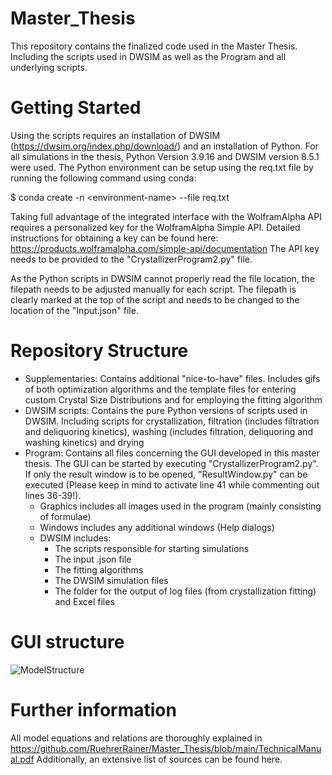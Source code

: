 # Master_Thesis
This repository contains the finalized code used in the Master Thesis. Including the scripts used in DWSIM as well as the Program and all underlying scripts.

# Getting Started
Using the scripts requires an installation of DWSIM (https://dwsim.org/index.php/download/) and an installation of Python. For all simulations in the thesis, Python Version 3.9.16 and DWSIM version 8.5.1 were used.
The Python environment can be setup using the req.txt file by running the following command using conda:

$ conda create -n \<environment-name\> --file req.txt

Taking full advantage of the integrated interface with the WolframAlpha API requires a personalized key for the WolframAlpha Simple API. Detailed instructions for obtaining a key can be found here: https://products.wolframalpha.com/simple-api/documentation
The API key needs to be provided to the "CrystallizerProgram2.py" file.

As the Python scripts in DWSIM cannot properly read the file location, the filepath needs to be adjusted manually for each script. The filepath is clearly marked at the top of the script and needs to be changed to the location of the "Input.json" file.

# Repository Structure
- Supplementaries:
    Contains additional "nice-to-have" files. Includes gifs of both optimization algorithms and the template files for entering custom Crystal Size Distributions and for employing the fitting algorithm
- DWSIM scripts:
    Contains the pure Python versions of scripts used in DWSIM. Including scripts for crystallization, filtration (includes filtration and deliquoring kinetics), washing (includes filtration, deliquoring and washing kinetics) and drying
- Program:
    Contains all files concerning the GUI developed in this master thesis. The GUI can be started by executing "CrystallizerProgram2.py". If only the result window is to be opened, "ResultWindow.py" can be executed (Please keep in mind to activate line 41 while commenting out lines 36-39!).
    - Graphics includes all images used in the program (mainly consisting of formulae)
    - Windows includes any additional windows (Help dialogs)
    - DWSIM includes:
        - The scripts responsible for starting simulations
        - The input .json file
        - The fitting algorithms
        - The DWSIM simulation files
        - The folder for the output of log files (from crystallization fitting) and Excel files

# GUI structure
![ModelStructure](https://github.com/RuehrerRainer/Master_Thesis/assets/103190984/1a9cfaa5-190a-43f4-8635-30583460a00d)

# Further information
All model equations and relations are thoroughly explained in https://github.com/RuehrerRainer/Master_Thesis/blob/main/TechnicalManual.pdf
Additionally, an extensive list of sources can be found here.
